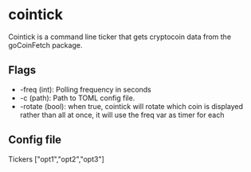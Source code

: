 # cointick
Cointick is a command line ticker that gets cryptocoin data from the goCoinFetch package.


## Flags

* -freq (int): Polling frequency in seconds
* -c (path): Path to TOML config file. 
* -rotate (bool): when true, cointick will rotate which coin is displayed rather than all at once, it will use the freq var as timer for each


## Config file
Tickers ["opt1","opt2","opt3"]
